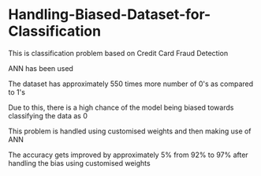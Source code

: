 # Handling-Biased-Dataset-for-Classification
This is classification problem based on Credit Card Fraud Detection

ANN has been used

The dataset has approximately 550 times more number of 0's as compared to 1's

Due to this, there is a high chance of the model being biased towards classifying the data as 0

This problem is handled using customised weights and then making use of ANN

The accuracy gets improved by approximately 5% from 92% to 97% after handling the bias using customised weights
